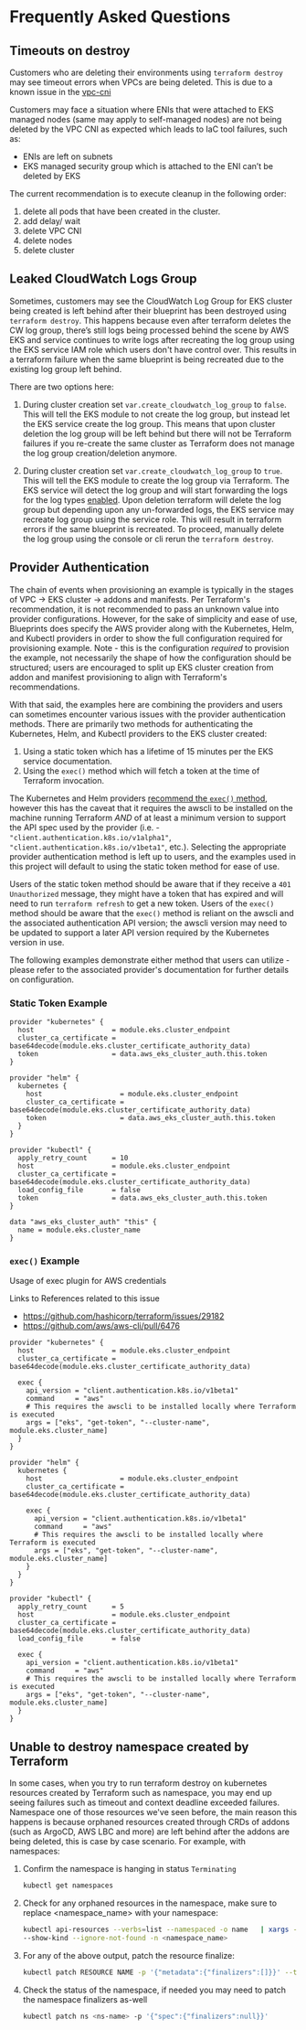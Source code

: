 # Frequently Asked Questions

## Timeouts on destroy

Customers who are deleting their environments using `terraform destroy` may see timeout errors when VPCs are being deleted. This is due to a known issue in the [vpc-cni](https://github.com/aws/amazon-vpc-cni-k8s/issues/1223#issue-704536542)

Customers may face a situation where ENIs that were attached to EKS managed nodes (same may apply to self-managed nodes) are not being deleted by the VPC CNI as expected which leads to IaC tool failures, such as:

* ENIs are left on subnets
* EKS managed security group which is attached to the ENI can’t be deleted by EKS

The current recommendation is to execute cleanup in the following order:

1. delete all pods that have been created in the cluster.
2. add delay/ wait
3. delete VPC CNI
4. delete nodes
5. delete cluster

## Leaked CloudWatch Logs Group

Sometimes, customers may see the CloudWatch Log Group for EKS cluster being created is left behind after their blueprint has been destroyed using `terraform destroy`. This happens because even after terraform deletes the CW log group, there’s still logs being processed behind the scene by AWS EKS and service continues to write logs after recreating the log group using the EKS service IAM role which users don't have control over. This results in a terraform failure when the same blueprint is being recreated due to the existing log group left behind.

There are two options here:

1. During cluster creation set `var.create_cloudwatch_log_group` to `false`. This will tell the EKS module to not create the log group, but instead let the EKS service create the log group. This means that upon cluster deletion the log group will be left behind but there will not be Terraform failures if you re-create the same cluster as Terraform does not manage the log group creation/deletion anymore.

2. During cluster creation set `var.create_cloudwatch_log_group` to `true`. This will tell the EKS module to create the log group via Terraform. The EKS service will detect the log group and will start forwarding the logs for the log types [enabled](https://github.com/terraform-aws-modules/terraform-aws-eks/blob/6d7245621f97bb8e38642a9e40ddce3a32ff9efb/variables.tf#L35). Upon deletion terraform will delete the log group but depending upon any un-forwarded logs, the EKS service may recreate log group using the service role. This will result in terraform errors if the same blueprint is recreated. To proceed, manually delete the log group using the console or cli rerun the `terraform destroy`.

## Provider Authentication

The chain of events when provisioning an example is typically in the stages of VPC -> EKS cluster -> addons and manifests. Per Terraform's recommendation, it is not recommended to pass an unknown value into provider configurations. However, for the sake of simplicity and ease of use, Blueprints does specify the AWS provider along with the Kubernetes, Helm, and Kubectl providers in order to show the full configuration required for provisioning example. Note - this is the configuration *required* to provision the example, not necessarily the shape of how the configuration should be structured; users are encouraged to split up EKS cluster creation from addon and manifest provisioning to align with Terraform's recommendations.

With that said, the examples here are combining the providers and users can sometimes encounter various issues with the provider authentication methods. There are primarily two methods for authenticating the Kubernetes, Helm, and Kubectl providers to the EKS cluster created:

1. Using a static token which has a lifetime of 15 minutes per the EKS service documentation.
2. Using the `exec()` method which will fetch a token at the time of Terraform invocation.

The Kubernetes and Helm providers [recommend the `exec()` method](https://registry.terraform.io/providers/hashicorp/kubernetes/latest/docs#exec-plugins), however this has the caveat that it requires the awscli to be installed on the machine running Terraform *AND* of at least a minimum version to support the API spec used by the provider (i.e. - `"client.authentication.k8s.io/v1alpha1"`, `"client.authentication.k8s.io/v1beta1"`, etc.). Selecting the appropriate provider authentication method is left up to users, and the examples used in this project will default to using the static token method for ease of use.

Users of the static token method should be aware that if they receive a `401 Unauthorized` message, they might have a token that has expired and will need to run `terraform refresh` to get a new token.
Users of the `exec()` method should be aware that the `exec()` method is reliant on the awscli and the associated authentication API version; the awscli version may need to be updated to support a later API version required by the Kubernetes version in use.

The following examples demonstrate either method that users can utilize - please refer to the associated provider's documentation for further details on configuration.

### Static Token Example

```hcl
provider "kubernetes" {
  host                   = module.eks.cluster_endpoint
  cluster_ca_certificate = base64decode(module.eks.cluster_certificate_authority_data)
  token                  = data.aws_eks_cluster_auth.this.token
}

provider "helm" {
  kubernetes {
    host                   = module.eks.cluster_endpoint
    cluster_ca_certificate = base64decode(module.eks.cluster_certificate_authority_data)
    token                  = data.aws_eks_cluster_auth.this.token
  }
}

provider "kubectl" {
  apply_retry_count      = 10
  host                   = module.eks.cluster_endpoint
  cluster_ca_certificate = base64decode(module.eks.cluster_certificate_authority_data)
  load_config_file       = false
  token                  = data.aws_eks_cluster_auth.this.token
}

data "aws_eks_cluster_auth" "this" {
  name = module.eks.cluster_name
}
```

### `exec()` Example

Usage of exec plugin for AWS credentials

Links to References related to this issue

- https://github.com/hashicorp/terraform/issues/29182
- https://github.com/aws/aws-cli/pull/6476

```hcl
provider "kubernetes" {
  host                   = module.eks.cluster_endpoint
  cluster_ca_certificate = base64decode(module.eks.cluster_certificate_authority_data)

  exec {
    api_version = "client.authentication.k8s.io/v1beta1"
    command     = "aws"
    # This requires the awscli to be installed locally where Terraform is executed
    args = ["eks", "get-token", "--cluster-name", module.eks.cluster_name]
  }
}

provider "helm" {
  kubernetes {
    host                   = module.eks.cluster_endpoint
    cluster_ca_certificate = base64decode(module.eks.cluster_certificate_authority_data)

    exec {
      api_version = "client.authentication.k8s.io/v1beta1"
      command     = "aws"
      # This requires the awscli to be installed locally where Terraform is executed
      args = ["eks", "get-token", "--cluster-name", module.eks.cluster_name]
    }
  }
}

provider "kubectl" {
  apply_retry_count      = 5
  host                   = module.eks.cluster_endpoint
  cluster_ca_certificate = base64decode(module.eks.cluster_certificate_authority_data)
  load_config_file       = false

  exec {
    api_version = "client.authentication.k8s.io/v1beta1"
    command     = "aws"
    # This requires the awscli to be installed locally where Terraform is executed
    args = ["eks", "get-token", "--cluster-name", module.eks.cluster_name]
  }
}
```

## Unable to destroy namespace created by Terraform

In some cases, when you try to run terraform destroy on kubernetes resources created by Terraform such as namespace, you may end up seeing failures such as timeout and context deadline exceeded failures.
Namespace one of those resources we've seen before, the main reason this happens is because orphaned resources created through CRDs of addons (such as ArgoCD, AWS LBC and more) are left behind after the addons are being deleted, this is case by case scenario.
For example, with namespaces:

1. Confirm the namespace is hanging in status `Terminating`

    ```sh
    kubectl get namespaces
    ```

2. Check for any orphaned resources in the namespace, make sure to replace <namespace_name> with your namespace:

    ```sh
    kubectl api-resources --verbs=list --namespaced -o name   | xargs -n 1 kubectl get  \
    --show-kind --ignore-not-found -n <namespace_name>
    ```

3. For any of the above output, patch the resource finalize:

    ```sh
    kubectl patch RESOURCE NAME -p '{"metadata":{"finalizers":[]}}' --type=merge
    ```

4. Check the status of the namespace, if needed you may need to patch the namespace finalizers as-well

    ```sh
    kubectl patch ns <ns-name> -p '{"spec":{"finalizers":null}}'
    ```
